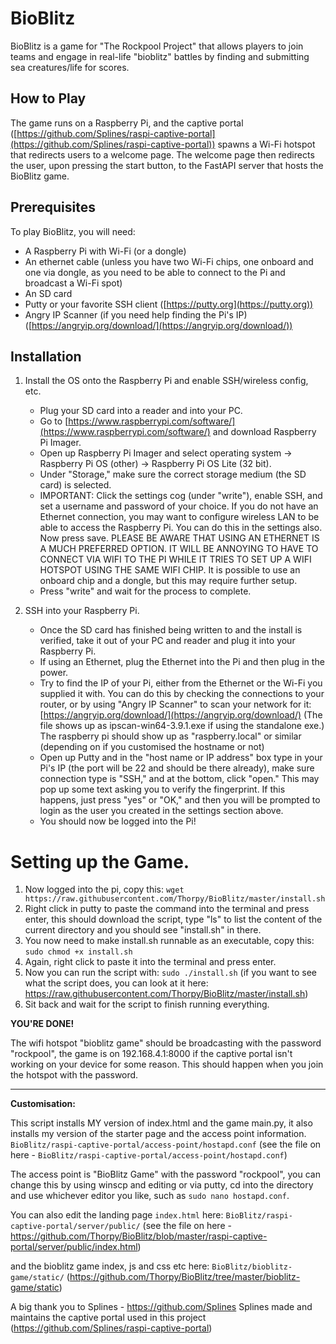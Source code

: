 # BioBlitz

BioBlitz is a game for "The Rockpool Project" that allows players to join teams and engage in real-life "bioblitz" battles by finding and submitting sea creatures/life for scores.

## How to Play

The game runs on a Raspberry Pi, and the captive portal ([https://github.com/Splines/raspi-captive-portal](https://github.com/Splines/raspi-captive-portal)) spawns a Wi-Fi hotspot that redirects users to a welcome page. The welcome page then redirects the user, upon pressing the start button, to the FastAPI server that hosts the BioBlitz game.

## Prerequisites

To play BioBlitz, you will need:

- A Raspberry Pi with Wi-Fi (or a dongle)
- An ethernet cable (unless you have two Wi-Fi chips, one onboard and one via dongle, as you need to be able to connect to the Pi and broadcast a Wi-Fi spot)
- An SD card
- Putty or your favorite SSH client ([https://putty.org](https://putty.org))
- Angry IP Scanner (if you need help finding the Pi's IP) ([https://angryip.org/download/](https://angryip.org/download/))

## Installation

1. Install the OS onto the Raspberry Pi and enable SSH/wireless config, etc.
   
   - Plug your SD card into a reader and into your PC.
   - Go to [https://www.raspberrypi.com/software/](https://www.raspberrypi.com/software/) and download Raspberry Pi Imager.
   - Open up Raspberry Pi Imager and select operating system -> Raspberry Pi OS (other) -> Raspberry Pi OS Lite (32 bit).
   - Under "Storage," make sure the correct storage medium (the SD card) is selected.
   - IMPORTANT: Click the settings cog (under "write"), enable SSH, and set a username and password of your choice. If you do not have an Ethernet connection, you may want to configure wireless LAN to be able to access the Raspberry Pi. You can do this in the settings also. Now press save. PLEASE BE AWARE THAT USING AN ETHERNET IS A MUCH PREFERRED OPTION. IT WILL BE ANNOYING TO HAVE TO CONNECT VIA WIFI TO THE PI WHILE IT TRIES TO SET UP A WIFI HOTSPOT USING THE SAME WIFI CHIP. It is possible to use an onboard chip and a dongle, but this may require further setup.
   - Press "write" and wait for the process to complete.
   
2. SSH into your Raspberry Pi.

   - Once the SD card has finished being written to and the install is verified, take it out of your PC and reader and plug it into your Raspberry Pi.
   - If using an Ethernet, plug the Ethernet into the Pi and then plug in the power.
   - Try to find the IP of your Pi, either from the Ethernet or the Wi-Fi you supplied it with. You can do this by checking the connections to your router, or by using "Angry IP Scanner" to scan your network for it: [https://angryip.org/download/](https://angryip.org/download/) (The file shows up as ipscan-win64-3.9.1.exe if using the standalone exe.) The raspberry pi should show up as "raspberry.local" or similar (depending on if you customised the hostname or not)
   - Open up Putty and in the "host name or IP address" box type in your Pi's IP (the port will be 22 and should be there already), make sure connection type is "SSH," and at the bottom, click "open." This may pop up some text asking you to verify the fingerprint. If this happens, just press "yes" or "OK," and then you will be prompted to login as the user you created in the settings section above.
   - You should now be logged into the Pi!



# Setting up the Game.

1. Now logged into the pi, copy this: `wget https://raw.githubusercontent.com/Thorpy/BioBlitz/master/install.sh`
2. Right click in putty to paste the command into the terminal and press enter, this should download the script, type "ls" to list the content of the current directory and you should see "install.sh" in there.
3. You now need to make install.sh runnable as an executable, copy this: `sudo chmod +x install.sh`
4. Again, right click to paste it into the terminal and press enter.
5. Now you can run the script with: `sudo ./install.sh` (if you want to see what the script does, you can look at it here: https://raw.githubusercontent.com/Thorpy/BioBlitz/master/install.sh)
6. Sit back and wait for the script to finish running everything.

**YOU'RE DONE!**

The wifi hotspot "bioblitz game" should be broadcasting with the password "rockpool", the game is on 192.168.4.1:8000 if the captive portal isn't working on your device for some reason. This should happen when you join the hotspot with the password.


---------------------------------------------------------------------------

**Customisation:**

This script installs MY version of index.html and the game main.py, it also installs my version of the starter page and the access point information.
`BioBlitz/raspi-captive-portal/access-point/hostapd.conf` (see the file on here - `BioBlitz/raspi-captive-portal/access-point/hostapd.conf`)

The access point is "BioBlitz Game" with the password "rockpool", you can change this by using winscp and editing or via putty, cd into the directory and use whichever editor you like, such as `sudo nano hostapd.conf`.

You can also edit the landing page `index.html` here: `BioBlitz/raspi-captive-portal/server/public/` (see the file on here - https://github.com/Thorpy/BioBlitz/blob/master/raspi-captive-portal/server/public/index.html)

and the bioblitz game index, js and css etc here: `BioBlitz/bioblitz-game/static/` (https://github.com/Thorpy/BioBlitz/tree/master/bioblitz-game/static)

A big thank you to Splines - https://github.com/Splines
Splines made and maintains the captive portal used in this project (https://github.com/Splines/raspi-captive-portal)
